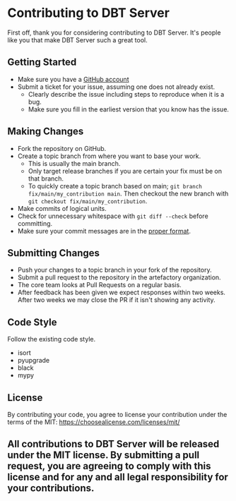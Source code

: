 # Contributing to DBT Server

First off, thank you for considering contributing to DBT Server. It's people like you that make DBT Server such a great tool.

## Getting Started

- Make sure you have a [GitHub account](https://github.com/signup/free)
- Submit a ticket for your issue, assuming one does not already exist.
  - Clearly describe the issue including steps to reproduce when it is a bug.
  - Make sure you fill in the earliest version that you know has the issue.

## Making Changes

- Fork the repository on GitHub.
- Create a topic branch from where you want to base your work.
  - This is usually the main branch.
  - Only target release branches if you are certain your fix must be on that branch.
  - To quickly create a topic branch based on main; `git branch fix/main/my_contribution main`. Then checkout the new branch with `git checkout fix/main/my_contribution`.
- Make commits of logical units.
- Check for unnecessary whitespace with `git diff --check` before committing.
- Make sure your commit messages are in the [proper format](https://www.conventionalcommits.org/en/v1.0.0/).

## Submitting Changes

- Push your changes to a topic branch in your fork of the repository.
- Submit a pull request to the repository in the artefactory organization.
- The core team looks at Pull Requests on a regular basis.
- After feedback has been given we expect responses within two weeks. After two weeks we may close the PR if it isn't showing any activity.

## Code Style

Follow the existing code style.
- isort
- pyupgrade
- black
- mypy


## License

By contributing your code, you agree to license your contribution under the terms of the MIT: https://choosealicense.com/licenses/mit/

## All contributions to DBT Server will be released under the MIT license. By submitting a pull request, you are agreeing to comply with this license and for any and all legal responsibility for your contributions.
